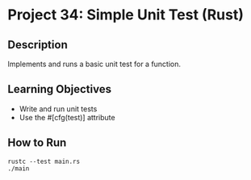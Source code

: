 # Project 34: Simple Unit Test (Rust)

## Description
Implements and runs a basic unit test for a function.

## Learning Objectives
- Write and run unit tests
- Use the #[cfg(test)] attribute

## How to Run
```
rustc --test main.rs
./main
```
